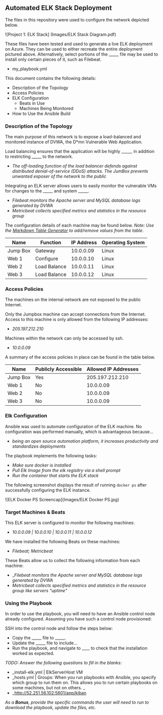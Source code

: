 ## Automated ELK Stack Deployment

The files in this repository were used to configure the network depicted below.

![Project 1: ELK Stack] (Images/ELK Stack Diagram.pdf)

These files have been tested and used to generate a live ELK deployment on Azure. They can be used to either recreate the entire deployment pictured above. Alternatively, select portions of the _____ file may be used to install only certain pieces of it, such as Filebeat.

  - my_playbook.yml

This document contains the following details:
- Description of the Topology
- Access Policies
- ELK Configuration
  - Beats in Use
  - Machines Being Monitored
- How to Use the Ansible Build


### Description of the Topology

The main purpose of this network is to expose a load-balanced and monitored instance of DVWA, the D*mn Vulnerable Web Application.

Load balancing ensures that the application will be highly _____, in addition to restricting _____ to the network.
- _The off-loading function of the load balancer defends against distributed denial-of-service (DDoS) attacks. The JumBox prevents unwanted exposer of the network to the public_

Integrating an ELK server allows users to easily monitor the vulnerable VMs for changes to the _____ and system _____.
- _Filebeat monitors the Apache server and MySQL database logs generated by DVWA_
- _Metricbeat collects specified metrics and statistics in the resource group_

The configuration details of each machine may be found below.
_Note: Use the [Markdown Table Generator](http://www.tablesgenerator.com/markdown_tables) to add/remove values from the table_.

| Name     | Function    | IP Address | Operating System |
|----------|-------------|------------|------------------|
| Jump Box | Gateway     | 10.0.0.09  | Linux            |
| Web 1    | Configure   | 10.0.0.10  | Linux            |
| Web 2    | Load Balance| 10.0.0.11  | Linux            |
| Web 3    | Load Balance| 10.0.0.12  | Linux            |

### Access Policies

The machines on the internal network are not exposed to the public Internet. 

Only the Jumpbox machine can accept connections from the Internet. Access to this machine is only allowed from the following IP addresses:
- _205.197.212.210_

Machines within the network can only be accessed by ssh.
- _10.0.0.09_

A summary of the access policies in place can be found in the table below.

| Name     | Publicly Accessible | Allowed IP Addresses |
|----------|---------------------|----------------------|
| Jump Box | Yes                 |  205.197.212.210     |
| Web 1    | No                  |  10.0.0.09           |
| Web 2    | No                  |  10.0.0.09           |
| Web 3    | No                  |  10.0.0.09           |

### Elk Configuration

Ansible was used to automate configuration of the ELK machine. No configuration was performed manually, which is advantageous because...
- _being an open source automation platform, it increases productivity and standardizes deployments_

The playbook implements the following tasks:
- _Make sure docker is installed_
- _Pull Elk Image from the elk regisitry via a shell prompt_ 
- _Run the container that starts the ELK stack_

The following screenshot displays the result of running `docker ps` after successfully configuring the ELK instance.

![ELK Docker PS Screencap](Images/ELK Docker PS.jpg)

### Target Machines & Beats
This ELK server is configured to monitor the following machines:
- _10.0.0.09 | 10.0.0.10 | 10.0.0.11 | 10.0.0.12_ 

We have installed the following Beats on these machines:
- _Filebeat; Metricbeat_

These Beats allow us to collect the following information from each machine:
- __Filebeat monitors the Apache server and MySQL database logs generated by DVWA_
- _Metricbeat collects specified metrics and statistics in the resource group like servers "uptime"_

### Using the Playbook
In order to use the playbook, you will need to have an Ansible control node already configured. Assuming you have such a control node provisioned: 

SSH into the control node and follow the steps below:
- Copy the _____ file to _____.
- Update the _____ file to include...
- Run the playbook, and navigate to ____ to check that the installation worked as expected.

_TODO: Answer the following questions to fill in the blanks:_
- _install-elk.yml | ElkServerHost VM
- _hosts.yml | Groups: When you run playbooks with Ansible, you specify which group to run them on. This allows you to run certain playbooks on some machines, but not on others. _
- _http://52.251.56.102:5601/app/kiban

_As a **Bonus**, provide the specific commands the user will need to run to download the playbook, update the files, etc._ 
